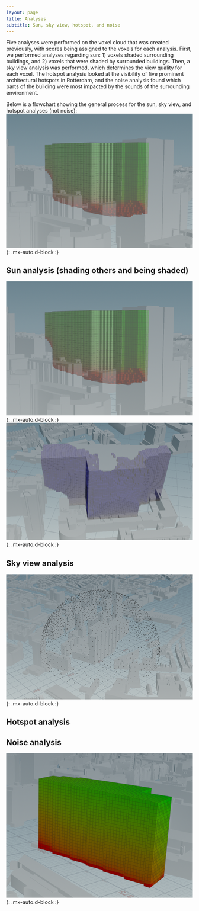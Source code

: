 ```yaml
---
layout: page
title: Analyses
subtitle: Sun, sky view, hotspot, and noise
---
```

Five analyses were performed on the voxel cloud that was created previously, with scores being assigned to the voxels for each analysis. First, we performed analyses regarding sun: 1) voxels shaded surrounding buildings, and 2) voxels that were shaded by surrounded buildings. Then, a sky view analysis was performed, which determines the view quality for each voxel. The hotspot analysis looked at the visibility of five prominent architectural hotspots in Rotterdam, and the noise analysis found which parts of the building were most impacted by the sounds of the surrounding environment.

Below is a flowchart showing the general process for the sun, sky view, and hotspot analyses (not noise):
![sun](/assets/img/sun.png){: .mx-auto.d-block :}

## Sun analysis (shading others and being shaded)


![sun](/assets/img/sun.png){: .mx-auto.d-block :}
![shadow](/assets/img/shadow.png){: .mx-auto.d-block :}

## Sky view analysis
![sky view](/assets/img/skydome.png){: .mx-auto.d-block :}

## Hotspot analysis

## Noise analysis
![noise](/assets/img/noise.png){: .mx-auto.d-block :}